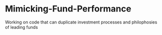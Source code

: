 # Mimicking-Fund-Performance
Working on code that can duplicate investment processes and philophosies of leading funds
